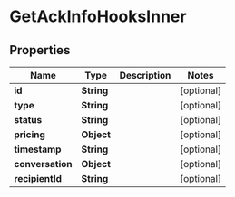 

# GetAckInfoHooksInner


## Properties

| Name | Type | Description | Notes |
|------------ | ------------- | ------------- | -------------|
|**id** | **String** |  |  [optional] |
|**type** | **String** |  |  [optional] |
|**status** | **String** |  |  [optional] |
|**pricing** | **Object** |  |  [optional] |
|**timestamp** | **String** |  |  [optional] |
|**conversation** | **Object** |  |  [optional] |
|**recipientId** | **String** |  |  [optional] |



